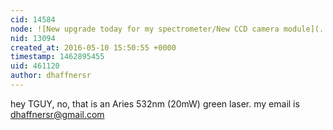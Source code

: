 ```yaml
---
cid: 14584
node: ![New upgrade today for my spectrometer/New CCD camera module](../notes/dhaffnersr/05-09-2016/new-upgrade-today-for-my-spectrometer-new-ccd-camera-module)
nid: 13094
created_at: 2016-05-10 15:50:55 +0000
timestamp: 1462895455
uid: 461120
author: dhaffnersr
---
```


hey TGUY, no, that is an Aries 532nm (20mW) green laser. my email is dhaffnersr@gmail.com
